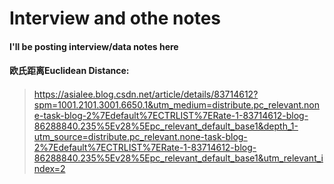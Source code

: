 # Interview and othe notes 
#### I'll be posting interview/data notes here 




#### 欧氏距离Euclidean Distance:



#### 
> https://asialee.blog.csdn.net/article/details/83714612?spm=1001.2101.3001.6650.1&utm_medium=distribute.pc_relevant.none-task-blog-2%7Edefault%7ECTRLIST%7ERate-1-83714612-blog-86288840.235%5Ev28%5Epc_relevant_default_base1&depth_1-utm_source=distribute.pc_relevant.none-task-blog-2%7Edefault%7ECTRLIST%7ERate-1-83714612-blog-86288840.235%5Ev28%5Epc_relevant_default_base1&utm_relevant_index=2
